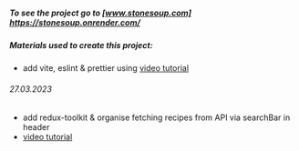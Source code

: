 ##### To see the project go to [www.stonesoup.com] https://stonesoup.onrender.com/
##### Materials used to create this project:
  - add vite, eslint & prettier using [video tutorial](https://www.youtube.com/watch?app=desktop&v=cchqeWY0Nak)

###### 27.03.2023
  - add redux-toolkit & organise fetching recipes from API via searchBar in header
  - [video tutorial](https://www.youtube.com/watch?v=C0fBnil_Im4&list=PLiZoB8JBsdznQv3kAEvTzDP2qjaUI8Vo7&index=1)
